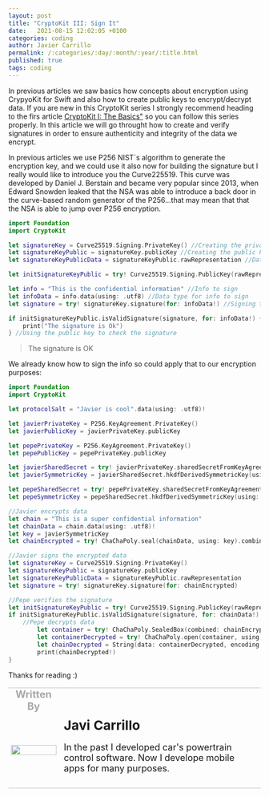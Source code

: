```yaml
---
layout: post
title: "CryptoKit III: Sign It"
date:   2021-08-15 12:02:05 +0100
categories: coding
author: Javier Carrillo
permalink: /:categories/:day/:month/:year/:title.html
published: true
tags: coding
---
```

In previous articles we saw basics how concepts about encryption using CrypyoKit for Swift and also how to create public keys to encrypt/decrypt data. If you are new in this CryptoKit series I strongly recommend heading to the firs article <a href="https://www.javiercarrilloblog.com/coding/15/06/2021/CryptoKit.html">CryptoKit I: The Basics"</a> so you can follow this series properly. In this article we will go throught how to create and verify signatures in order to ensure authenticity and integrity of the data we encrypt.

In previous articles we use P256 NIST´s algorithm to generate the encryption key, and we could use it also now for building the signature but I really would like to introduce you the Curve225519. This curve was developed by Daniel J. Berstain and became very popular since 2013, when Edward Snowden leaked that the NSA was able to introduce a back door in the curve-based random generator of the P256...that may mean that that the NSA is able to jump over P256 encryption.

```swift
import Foundation
import CryptoKit

let signatureKey = Curve25519.Signing.PrivateKey() //Creating the private key
let signatureKeyPublic = signatureKey.publicKey //Creating the public key
let signatureKeyPublicData = signatureKeyPublic.rawRepresentation //Data type for public key

let initSignatureKeyPublic = try! Curve25519.Signing.PublicKey(rawRepresentation: signatureKeyPublicData) //Initializing the public key

let info = "This is the confidential information" //Info to sign
let infoData = info.data(using: .utf8) //Data type for info to sign
let signature = try! signatureKey.signature(for: infoData!) //Signing the info

if initSignatureKeyPublic.isValidSignature(signature, for: infoData!) {
    print("The signature is Ok")
} //Using the public key to check the signature
```
> The signature is OK

We already know how to sign the info so could apply that to our encryption purposes:

```swift
import Foundation
import CryptoKit

let protocolSalt = "Javier is cool".data(using: .utf8)!

let javierPrivateKey = P256.KeyAgreement.PrivateKey() 
let javierPublicKey = javierPrivateKey.publicKey 

let pepePrivateKey = P256.KeyAgreement.PrivateKey() 
let pepePublicKey = pepePrivateKey.publicKey 

let javierSharedSecret = try! javierPrivateKey.sharedSecretFromKeyAgreement(with: pepePublicKey) PepePublicKey
let javierSymmetricKey = javierSharedSecret.hkdfDerivedSymmetricKey(using: SHA256.self, salt: protocolSalt, sharedInfo: Data(), outputByteCount: 32) 

let pepeSharedSecret = try! pepePrivateKey.sharedSecretFromKeyAgreement(with: javierPublicKey) 
let pepeSymmetricKey = pepeSharedSecret.hkdfDerivedSymmetricKey(using: SHA256.self, salt: protocolSalt, sharedInfo: Data(), outputByteCount: 32)

//Javier encrypts data
let chain = "This is a super confidential information" 
let chainData = chain.data(using: .utf8)!
let key = javierSymmetricKey 
let chainEncrypted = try! ChaChaPoly.seal(chainData, using: key).combined

//Javier signs the encrypted data
let signatureKey = Curve25519.Signing.PrivateKey()
let signatureKeyPublic = signatureKey.publicKey
let signatureKeyPublicData = signatureKeyPublic.rawRepresentation
let signature = try! signatureKey.signature(for: chainEncrypted)

//Pepe verifies the signature
let initSignatureKeyPublic = try! Curve25519.Signing.PublicKey(rawRepresentation: signatureKeyPublicData)
if initSignatureKeyPublic.isValidSignature(signature, for: chainData!) {
    //Pepe decrypts data
        let container = try! ChaChaPoly.SealedBox(combined: chainEncrypted)
        let containerDecrypted = try! ChaChaPoly.open(container, using: pepeSymmetricKey) //Pepe is using his own symmetric key (which is the same as Javier's one)
        let chainDecrypted = String(data: containerDecrypted, encoding: .utf8)
        print(chainDecrypted!)
}
```

Thanks for reading :)

<table style="width: 100%; overflow: scroll; border-right: 0px solid gray; border-left: 0px solid gray">
    <tr style="border-right: 0px solid gray; border-left: 0px solid gray">
        <td style="width: 20%; border-top: 2px solid #DDDDDD; border-left: 0px solid gray; border-right: 0px solid gray; border-bottom: 0px solid gray; text-align: center; vertical-align: center; padding: 0px">
            <p style="color: #A8A8A8; font-size: 20px; margin: 0px 0px"><b>Written By</b></p>
        </td>
        <td style="border-top: 2px solid #DDDDDD; border-left: 0px solid gray; border-right: 0px solid gray; border-bottom: 0px solid gray; text-align: center; vertical-align: center; padding: 0px">
            <p style="color: #A8A8A8; font-size: 20px"><b></b></p>
        </td>
    </tr>
    <tr style="border-right: 0px solid gray; border-left: 0px solid gray">
        <td style="border-top: 0px solid gray; border-left: 0px solid gray; border-right: 0px solid gray; border-bottom: 2px solid #DDDDDD; color: gray; font-size: 20px; background-color: #FDFDFD; text-align: center; vertical-align: center; horizontal-align: center; padding: 5px">
        <img style="display: block; margin-left: auto; margin-right: auto; width: 100%; object-fit: contain" src="../assets/img/yo2.png">
        </td>
        <td style="border-top: 0px solid gray; border-left: 0px solid gray; border-right: 0px solid gray; border-bottom: 2px solid #DDDDDD; background-color: #FDFDFD; text-align: left; vertical-align: center; padding: 10px">
            <p style="font-size: 26px; margin: 0px 0px"><b>Javi Carrillo</b></p>
            <p style="font-size: 18px">In the past I developed car's powertrain control software. Now I develope mobile apps for many purposes.</p>
        </td>
    </tr>
</table>





